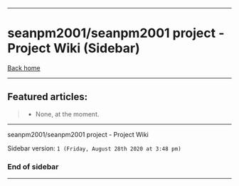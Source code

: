 
***

# seanpm2001/seanpm2001 project - Project Wiki (Sidebar)

[Back home](https://github.com/seanpm2001/seanpm2001/wiki/)

***

## Featured articles:

> * None, at the moment.

***

seanpm2001/seanpm2001 project - Project Wiki

Sidebar version: `1 (Friday, August 28th 2020 at 3:48 pm)`

### End of sidebar

***
